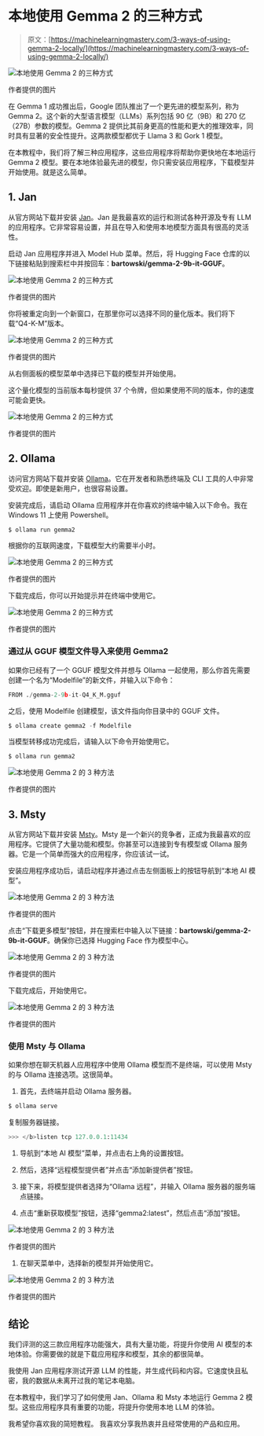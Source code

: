 # 本地使用 Gemma 2 的三种方式

> 原文：[https://machinelearningmastery.com/3-ways-of-using-gemma-2-locally/](https://machinelearningmastery.com/3-ways-of-using-gemma-2-locally/)

![本地使用 Gemma 2 的三种方式](../Images/dc201ce24fbf2415fcd6b8efaa23d8b9.png)

作者提供的图片

在 Gemma 1 成功推出后，Google 团队推出了一个更先进的模型系列，称为 Gemma 2。这个新的大型语言模型（LLMs）系列包括 90 亿（9B）和 270 亿（27B）参数的模型。Gemma 2 提供比其前身更高的性能和更大的推理效率，同时具有显著的安全性提升。这两款模型都优于 Llama 3 和 Gork 1 模型。

在本教程中，我们将了解三种应用程序，这些应用程序将帮助你更快地在本地运行 Gemma 2 模型。要在本地体验最先进的模型，你只需安装应用程序，下载模型并开始使用。就是这么简单。

## 1\. Jan

从官方网站下载并安装 [Jan](https://jan.ai/)。Jan 是我最喜欢的运行和测试各种开源及专有 LLM 的应用程序。它非常容易设置，并且在导入和使用本地模型方面具有很高的灵活性。

启动 Jan 应用程序并进入 Model Hub 菜单。然后，将 Hugging Face 仓库的以下链接粘贴到搜索栏中并按回车：**bartowski/gemma-2-9b-it-GGUF**。

![本地使用 Gemma 2 的三种方式](../Images/c045fd6057727f77d34b830d311e49d4.png)

作者提供的图片

你将被重定向到一个新窗口，在那里你可以选择不同的量化版本。我们将下载“Q4-K-M”版本。

![本地使用 Gemma 2 的三种方式](../Images/feecad737c904007ebe0ce768d31faab.png)

作者提供的图片

从右侧面板的模型菜单中选择已下载的模型并开始使用。

这个量化模型的当前版本每秒提供 37 个令牌，但如果使用不同的版本，你的速度可能会更快。

![本地使用 Gemma 2 的三种方式](../Images/381427dd20956e2f431dcf699c811325.png)

作者提供的图片

## 2\. Ollama

访问官方网站下载并安装 [Ollama](https://ollama.com/download)。它在开发者和熟悉终端及 CLI 工具的人中非常受欢迎。即使是新用户，也很容易设置。

安装完成后，请启动 Ollama 应用程序并在你喜欢的终端中输入以下命令。我在 Windows 11 上使用 Powershell。

```py
$ ollama run gemma2
```

根据你的互联网速度，下载模型大约需要半小时。

![本地使用 Gemma 2 的三种方式](../Images/90d90e4cc42e6e641be1ee8f86ef102d.png)

作者提供的图片

下载完成后，你可以开始提示并在终端中使用它。

![本地使用 Gemma 2 的三种方式](../Images/cb577dd2885bfbb57d95a15b4ce7a945.png)

作者提供的图片

### 通过从 GGUF 模型文件导入来使用 Gemma2

如果你已经有了一个 GGUF 模型文件并想与 Ollama 一起使用，那么你首先需要创建一个名为“Modelfile”的新文件，并输入以下命令：

```py
FROM ./gemma-2-9b-it-Q4_K_M.gguf
```

之后，使用 Modelfile 创建模型，该文件指向你目录中的 GGUF 文件。

```py
$ ollama create gemma2 -f Modelfile
```

当模型转移成功完成后，请输入以下命令开始使用它。

```py
$ ollama run gemma2
```

![本地使用 Gemma 2 的 3 种方法](../Images/09f32729029bc5a6271fb85a2e1a366c.png)

作者提供的图片

## 3\. Msty

从官方网站下载并安装 [Msty](https://msty.app/)。Msty 是一个新兴的竞争者，正成为我最喜欢的应用程序。它提供了大量功能和模型。你甚至可以连接到专有模型或 Ollama 服务器。它是一个简单而强大的应用程序，你应该试一试。

安装应用程序成功后，请启动程序并通过点击左侧面板上的按钮导航到“本地 AI 模型”。

![本地使用 Gemma 2 的 3 种方法](../Images/65b590dc4d6f53a22d6d6ed3309221f4.png)

作者提供的图片

点击“下载更多模型”按钮，并在搜索栏中输入以下链接：**bartowski/gemma-2-9b-it-GGUF**。确保你已选择 Hugging Face 作为模型中心。

![本地使用 Gemma 2 的 3 种方法](../Images/a3916fdae1506bc3d0579bd6f49f3fc5.png)

作者提供的图片

下载完成后，开始使用它。

![本地使用 Gemma 2 的 3 种方法](../Images/366b19acdb4f31ea717fac23260f2b66.png)

作者提供的图片

### 使用 Msty 与 Ollama

如果你想在聊天机器人应用程序中使用 Ollama 模型而不是终端，可以使用 Msty 的与 Ollama 连接选项。这很简单。

1.  首先，去终端并启动 Ollama 服务器。

```py
$ ollama serve
```

复制服务器链接。

```py
>>> </b>listen tcp 127.0.0.1:11434
```

1.  导航到“本地 AI 模型”菜单，并点击右上角的设置按钮。

1.  然后，选择“远程模型提供者”并点击“添加新提供者”按钮。

1.  接下来，将模型提供者选择为“Ollama 远程”，并输入 Ollama 服务器的服务端点链接。

1.  点击“重新获取模型”按钮，选择“gemma2:latest”，然后点击“添加”按钮。

![本地使用 Gemma 2 的 3 种方法](../Images/3de2e35d87ed8a7b7c1a1ef031eaac78.png)

作者提供的图片

1.  在聊天菜单中，选择新的模型并开始使用它。

![本地使用 Gemma 2 的 3 种方法](../Images/23a14432ea4ae3189717e92abefc426f.png)

作者提供的图片

## 结论

我们评测的这三款应用程序功能强大，具有大量功能，将提升你使用 AI 模型的本地体验。你需要做的就是下载应用程序和模型，其余的都很简单。

我使用 Jan 应用程序测试开源 LLM 的性能，并生成代码和内容。它速度快且私密，我的数据从未离开过我的笔记本电脑。

在本教程中，我们学习了如何使用 Jan、Ollama 和 Msty 本地运行 Gemma 2 模型。这些应用程序具有重要的功能，将提升你使用本地 LLM 的体验。

我希望你喜欢我的简短教程。 我喜欢分享我热衷并且经常使用的产品和应用。
